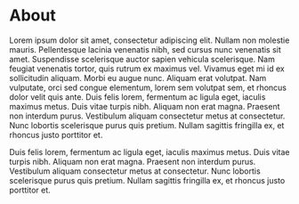 # About

Lorem ipsum dolor sit amet, consectetur adipiscing elit. Nullam non molestie mauris. Pellentesque lacinia venenatis nibh, sed cursus nunc venenatis sit amet. Suspendisse scelerisque auctor sapien vehicula scelerisque. Nam feugiat venenatis tortor, quis rutrum ex maximus vel. Vivamus eget mi id ex sollicitudin aliquam. Morbi eu augue nunc. Aliquam erat volutpat. Nam vulputate, orci sed congue elementum, lorem sem volutpat sem, et rhoncus dolor velit quis ante. Duis felis lorem, fermentum ac ligula eget, iaculis maximus metus. Duis vitae turpis nibh. Aliquam non erat magna. Praesent non interdum purus. Vestibulum aliquam consectetur metus at consectetur. Nunc lobortis scelerisque purus quis pretium. Nullam sagittis fringilla ex, et rhoncus justo porttitor et.

Duis felis lorem, fermentum ac ligula eget, iaculis maximus metus. Duis vitae turpis nibh. Aliquam non erat magna. Praesent non interdum purus. Vestibulum aliquam consectetur metus at consectetur. Nunc lobortis scelerisque purus quis pretium. Nullam sagittis fringilla ex, et rhoncus justo porttitor et.
